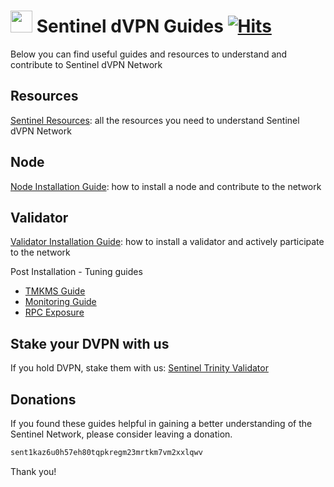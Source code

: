 # <img src="https://user-images.githubusercontent.com/114076168/191721379-88f4b6ca-6463-4458-aab4-73d29d1bc7a0.jpg" width="35" height="35"> Sentinel dVPN Guides [![Hits](https://hits.seeyoufarm.com/api/count/incr/badge.svg?url=https%3A%2F%2Fgithub.com%2Fp4privacy%2Fsentinel_resources&count_bg=%230000ff&title_bg=%23555555&icon=&icon_color=%23E7E7E7&title=hits&edge_flat=false)](https://hits.seeyoufarm.com)

Below you can find useful guides and resources to understand and contribute to Sentinel dVPN Network

## Resources

[Sentinel Resources](https://trinityprivacy.gitbook.io/sentinel-resources/): all the resources you need to understand Sentinel dVPN Network

## Node

[Node Installation Guide](https://trinityprivacy.gitbook.io/sentinel-dvpn-node-guide/): how to install a node and contribute to the network

## Validator

[Validator Installation Guide](https://trinityprivacy.gitbook.io/sentinel-validator-install-guide/): how to install a validator and actively participate to the network

Post Installation - Tuning guides

- [TMKMS Guide](https://trinityprivacy.gitbook.io/tmkms-guide-for-sentinel-validator/)
- [Monitoring Guide](https://trinityprivacy.gitbook.io/validator-monitoring-setup-guide/)
- [RPC Exposure](https://trinityprivacy.gitbook.io/sentinel-rpc-exposure/)

## Stake your DVPN with us

If you hold DVPN, stake them with us: [Sentinel Trinity Validator](https://www.mintscan.io/sentinel/validators/sentvaloper1mcwvu4vpvfcnxduzpelehmgga282wtc0xux7se)

## Donations

If you found these guides helpful in gaining a better understanding of the Sentinel Network, please consider leaving a donation.

```diff
sent1kaz6u0h57eh80tqpkregm23mrtkm7vm2xxlqwv
```
Thank you!
